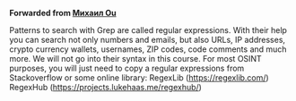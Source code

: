 **Forwarded from [Михаил Ou](https://t.me/Sucumbee)**

Patterns to search with Grep are called regular expressions. With their help you can search not
only numbers and emails, but also URLs, IP addresses, crypto currency wallets, usernames,
ZIP codes, code comments and much more.
We will not go into their syntax in this course. For most OSINT purposes, you will just need to
copy a regular expressions from Stackoverflow or some online library:
RegexLib (https://regexlib.com/)
RegexHub (https://projects.lukehaas.me/regexhub/)